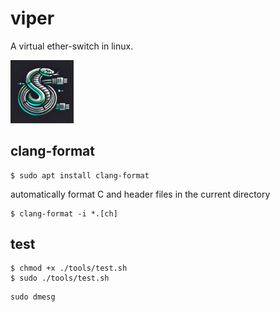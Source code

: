 # viper
A virtual ether-switch in linux.

<img src="viper.png" width="20%"/>

## clang-format

```shell
$ sudo apt install clang-format
```
automatically format C and header files in the current directory
```shell
$ clang-format -i *.[ch]
```

## test
```shell
$ chmod +x ./tools/test.sh
$ sudo ./tools/test.sh
```

```shell
sudo dmesg
```